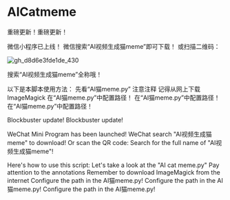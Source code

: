 # AICatmeme
 
重磅更新！重磅更新！

微信小程序已上线！
微信搜索“AI视频生成猫meme”即可下载！
或扫描二维码：

![gh_d8d6e3fde1de_430](https://github.com/user-attachments/assets/4d2ec73b-c029-4d11-beb4-95c45fd2d9fc)

搜索“AI视频生成猫meme”全称哦！

以下是本脚本使用方法：
先看“AI猫meme.py”
注意注释
记得从网上下载ImageMagick
在“AI猫meme.py”中配置路径！
在“AI猫meme.py”中配置路径！
在“AI猫meme.py”中配置路径！


Blockbuster update! Blockbuster update!

WeChat Mini Program has been launched!
WeChat search "AI视频生成猫meme" to download!
Or scan the QR code:
Search for the full name of "AI视频生成猫meme"!

Here's how to use this script:
Let's take a look at the "AI cat meme.py"
Pay attention to the annotations
Remember to download ImageMagick from the internet
Configure the path in the AI猫meme.py!
Configure the path in the AI猫meme.py!
Configure the path in the AI猫meme.py!

